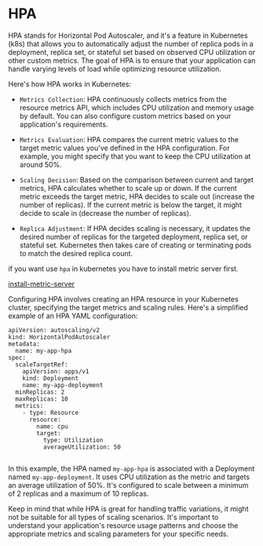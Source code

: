# HPA
 HPA stands for Horizontal Pod Autoscaler, and it's a feature in Kubernetes (k8s) that allows you to automatically adjust the number of replica pods in a deployment, replica set, or stateful set based on observed CPU utilization or other custom metrics. The goal of HPA is to ensure that your application can handle varying levels of load while optimizing resource utilization.


Here's how HPA works in Kubernetes:

- `Metrics Collection`: HPA continuously collects metrics from the resource metrics API, which includes CPU utilization and memory usage by default. You can also configure custom metrics based on your application's requirements.

- `Metrics Evaluation`: HPA compares the current metric values to the target metric values you've defined in the HPA configuration. For example, you might specify that you want to keep the CPU utilization at around 50%.

- `Scaling Decision`: Based on the comparison between current and target metrics, HPA calculates whether to scale up or down. If the current metric exceeds the target metric, HPA decides to scale out (increase the number of replicas). If the current metric is below the target, it might decide to scale in (decrease the number of replicas).

- `Replica Adjustment`: If HPA decides scaling is necessary, it updates the desired number of replicas for the targeted deployment, replica set, or stateful set. Kubernetes then takes care of creating or terminating pods to match the desired replica count.


if you want use `hpa` in kubernetes you have to install metric server first.

[install-metric-server](https://github.com/kubernetes-sigs/metrics-server)

Configuring HPA involves creating an HPA resource in your Kubernetes cluster, specifying the target metrics and scaling rules. Here's a simplified example of an HPA YAML configuration:


```
apiVersion: autoscaling/v2
kind: HorizontalPodAutoscaler
metadata:
  name: my-app-hpa
spec:
  scaleTargetRef:
    apiVersion: apps/v1
    kind: Deployment
    name: my-app-deployment
  minReplicas: 2
  maxReplicas: 10
  metrics:
    - type: Resource
      resource:
        name: cpu
        target:
          type: Utilization
          averageUtilization: 50


```


In this example, the HPA named `my-app-hpa` is associated with a Deployment named `my-app-deployment`. It uses CPU utilization as the metric and targets an average utilization of 50%. It's configured to scale between a minimum of 2 replicas and a maximum of 10 replicas.

Keep in mind that while HPA is great for handling traffic variations, it might not be suitable for all types of scaling scenarios. It's important to understand your application's resource usage patterns and choose the appropriate metrics and scaling parameters for your specific needs.